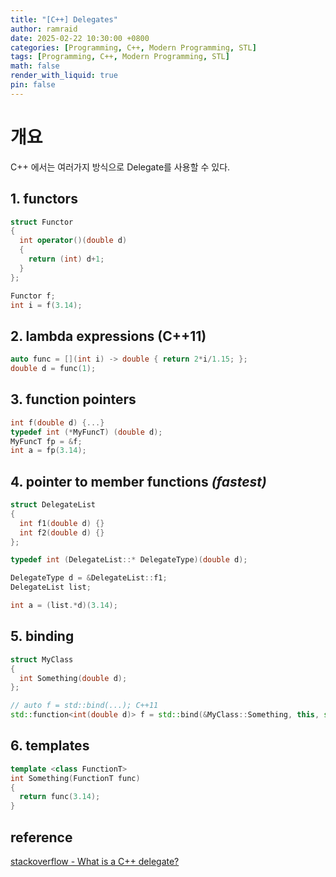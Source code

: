 ```yaml
---
title: "[C++] Delegates"
author: ramraid
date: 2025-02-22 10:30:00 +0800
categories: [Programming, C++, Modern Programming, STL]
tags: [Programming, C++, Modern Programming, STL]
math: false
render_with_liquid: true
pin: false
---
```


# 개요

C++ 에서는 여러가지 방식으로 Delegate를 사용할 수 있다.

## 1. functors

```cpp
struct Functor
{
  int operator()(double d)
  {
    return (int) d+1;
  }
};

Functor f;
int i = f(3.14);
```

## 2. lambda expressions (C++11)

```cpp
auto func = [](int i) -> double { return 2*i/1.15; };
double d = func(1);
```

## 3. function pointers

```cpp
int f(double d) {...}
typedef int (*MyFuncT) (double d);
MyFuncT fp = &f;
int a = fp(3.14);
```

## 4. pointer to member functions ***(fastest)***

```cpp
struct DelegateList
{
  int f1(double d) {}
  int f2(double d) {}
};

typedef int (DelegateList::* DelegateType)(double d);

DelegateType d = &DelegateList::f1;
DelegateList list;

int a = (list.*d)(3.14);
```

## 5. binding

```cpp
struct MyClass
{
  int Something(double d);
};

// auto f = std::bind(...); C++11
std::function<int(double d)> f = std::bind(&MyClass::Something, this, std::placeholders::_1);
```

## 6. templates

```cpp
template <class FunctionT>
int Something(FunctionT func)
{
  return func(3.14);
}
```

## reference

[stackoverflow - What is a C++ delegate?](https://stackoverflow.com/questions/9568150/what-is-a-c-delegate)
